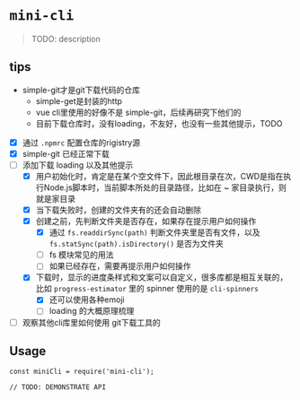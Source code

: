 # `mini-cli`

> TODO: description

## tips

- simple-git才是git下载代码的仓库
  - simple-get是封装的http
  - vue cli里使用的好像不是 simple-git，后续再研究下他们的
  - 目前下载仓库时，没有loading，不友好，也没有一些其他提示，TODO

- [x] 通过 `.npmrc` 配置仓库的rigistry源
- [x] simple-git 已经正常下载
- [ ] 添加下载 loading 以及其他提示
  - [x] 用户初始化时，肯定是在某个空文件下，因此根目录在次，CWD是指在执行Node.js脚本时，当前脚本所处的目录路径，比如在 ~ 家目录执行，则就是家目录
  - [x] 当下载失败时，创建的文件夹有的还会自动删除
  - [x] 创建之前，先判断文件夹是否存在，如果存在提示用户如何操作
    - [x] 通过 `fs.readdirSync(path)` 判断文件夹里是否有文件，以及 `fs.statSync(path).isDirectory()` 是否为文件夹
    - [ ] fs 模块常见的用法
    - [ ] 如果已经存在，需要再提示用户如何操作
  - [x] 下载时，显示的进度条样式和文案可以自定义，很多库都是相互关联的，比如 `progress-estimator` 里的 spinner 使用的是 `cli-spinners`
    - [x] 还可以使用各种emoji
    - [ ] loading 的大概原理梳理

- [ ] 观察其他cli库里如何使用 git下载工具的
## Usage

```
const miniCli = require('mini-cli');

// TODO: DEMONSTRATE API
```
